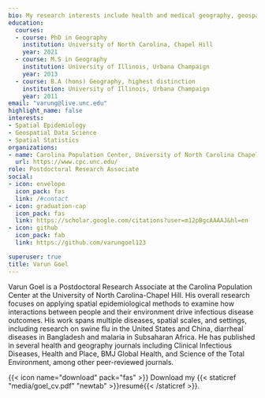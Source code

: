 ```yaml
---
bio: My research interests include health and medical geography, geospatial data science, and spatial statistics.
education:
  courses:
  - course: PhD in Geography
    institution: University of North Carolina, Chapel Hill
    year: 2021
  - course: M.S in Geography
    institution: University of Illinois, Urbana Champaign
    year: 2013
  - course: B.A (hons) Geography, highest distinction
    institution: University of Illinois, Urbana Champaign
    year: 2011
email: "varung@live.unc.edu"
highlight_name: false
interests:
- Spatial Epidemiology
- Geospatial Data Science
- Spatial Statistics
organizations:
- name: Carolina Population Center, University of North Carolina Chapel Hill
  url: https://www.cpc.unc.edu/
role: Postdoctoral Research Associate
social:
- icon: envelope
  icon_pack: fas
  link: /#contact
- icon: graduation-cap
  icon_pack: fas
  link: https://scholar.google.com/citations?user=m12pBgcAAAAJ&hl=en
- icon: github
  icon_pack: fab
  link: https://github.com/varungoel123

superuser: true
title: Varun Goel
---
```


Varun Goel is a Postdoctoral Research Associate at the Carolina Population Center at the University of North Carolina-Chapel Hill. His overall research focuses on applying spatial epidemiological methods to examine how interactions between people and their environment drive infectious disease outcomes. His work spans multiple diseases, spatial scales, and settings, including research on swine flu in the United States and China, diarrheal diseases in Bangladesh and malaria in Subsaharan Africa. He has published in several health and geography journals including Clinical Infectious Diseases, Health and Place, BMJ Global Health, and Science of the Total Environment, among other peer-reviewed journals.

{{< icon name="download" pack="fas" >}} Download my {{< staticref "media/goel_cv.pdf" "newtab" >}}resumé{{< /staticref >}}.
